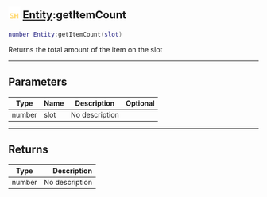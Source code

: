 ## <img src="../../.gitbook/assets/shared.png" width="24" height=24 /> [Entity](https://iaswiki.rawr.dev/readme/entity):getItemCount

```lua
number Entity:getItemCount(slot)
```

Returns the total amount of the item on the slot

------
## Parameters

| Type   | Name | Description | Optional |
| ------ | ---- | ----------- | -------: |
| number | slot | No description |  |


------
## Returns

| Type   | Description |
| ------ | ----------: |
| number | No description |

